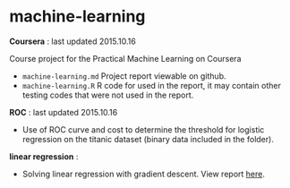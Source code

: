 # machine-learning

**Coursera** : last updated 2015.10.16

Course project for the Practical Machine Learning on Coursera

- `machine-learning.md` Project report viewable on github.
- `machine-learning.R` R code for used in the report, it may contain other testing codes that were not used in the report.


**ROC** : last updated 2015.10.16

- Use of ROC curve and cost to determine the threshold for logistic regression on the titanic dataset (binary data included in the folder).

**linear regression** :

- Solving linear regression with gradient descent. View report [here](http://ethen8181.github.io/machine-learning/linear%20regression/linear_regession_1.html).